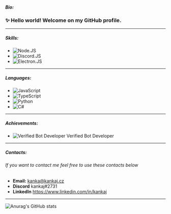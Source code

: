##### Bio: 
### ✨ Hello world! Welcome on my GitHub profile.
--- 

##### Skills:
-   ![Node.JS](https://img.shields.io/badge/-Node.JS-black?style=flat-square&logo=Node.js)
-   ![Discord.JS](https://img.shields.io/badge/-Discord.JS-black?style=flat-square&logo=Discord)
-   ![Electron.JS](https://img.shields.io/badge/-Electron.JS-black?style=flat-square&logo=Electron)
---



##### Languages: 
-   ![JavaScript](https://img.shields.io/badge/-JavaScript-black?style=flat-square&logo=JavaScript)
-   ![TypeScript](https://img.shields.io/badge/-TypeScript-black?style=flat-square&logo=TypeScript)
-   ![Python](https://img.shields.io/badge/-Python-black?style=flat-square&logo=Python)
-   ![C#](https://img.shields.io/badge/-C%23-black?style=flat-square&logo=C%20sharp)
---

##### Achievements: 
- ![Verified Bot Developer](https://i.imgur.com/xvNzOBQ_d.webp) Verified Bot Developer
---

##### Contacts:
###### If you want to contact me feel free to use these contacts below
- **Email:** kanka@kankaj.cz
- **Discord** kankaj#2731
- **LinkedIn** https://www.linkedin.com/in/kankaj
---

![Anurag's GitHub stats](https://github-readme-stats.vercel.app/api?username=kankajm&show_icons=true&theme=tokyonight)
